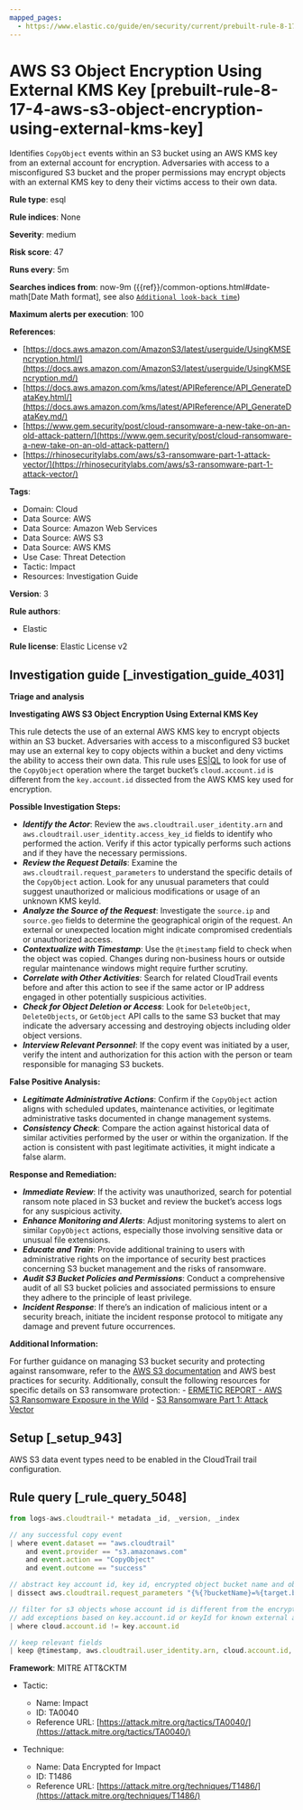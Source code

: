 ```yaml
---
mapped_pages:
  - https://www.elastic.co/guide/en/security/current/prebuilt-rule-8-17-4-aws-s3-object-encryption-using-external-kms-key.html
---
```


# AWS S3 Object Encryption Using External KMS Key [prebuilt-rule-8-17-4-aws-s3-object-encryption-using-external-kms-key]

Identifies `CopyObject` events within an S3 bucket using an AWS KMS key from an external account for encryption. Adversaries with access to a misconfigured S3 bucket and the proper permissions may encrypt objects with an external KMS key to deny their victims access to their own data.

**Rule type**: esql

**Rule indices**: None

**Severity**: medium

**Risk score**: 47

**Runs every**: 5m

**Searches indices from**: now-9m ({{ref}}/common-options.html#date-math[Date Math format], see also [`Additional look-back time`](docs-content://solutions/security/detect-and-alert/create-detection-rule.md#rule-schedule))

**Maximum alerts per execution**: 100

**References**:

* [https://docs.aws.amazon.com/AmazonS3/latest/userguide/UsingKMSEncryption.html/](https://docs.aws.amazon.com/AmazonS3/latest/userguide/UsingKMSEncryption.md/)
* [https://docs.aws.amazon.com/kms/latest/APIReference/API_GenerateDataKey.html/](https://docs.aws.amazon.com/kms/latest/APIReference/API_GenerateDataKey.md/)
* [https://www.gem.security/post/cloud-ransomware-a-new-take-on-an-old-attack-pattern/](https://www.gem.security/post/cloud-ransomware-a-new-take-on-an-old-attack-pattern/)
* [https://rhinosecuritylabs.com/aws/s3-ransomware-part-1-attack-vector/](https://rhinosecuritylabs.com/aws/s3-ransomware-part-1-attack-vector/)

**Tags**:

* Domain: Cloud
* Data Source: AWS
* Data Source: Amazon Web Services
* Data Source: AWS S3
* Data Source: AWS KMS
* Use Case: Threat Detection
* Tactic: Impact
* Resources: Investigation Guide

**Version**: 3

**Rule authors**:

* Elastic

**Rule license**: Elastic License v2

## Investigation guide [_investigation_guide_4031]

**Triage and analysis**

**Investigating AWS S3 Object Encryption Using External KMS Key**

This rule detects the use of an external AWS KMS key to encrypt objects within an S3 bucket. Adversaries with access to a misconfigured S3 bucket may use an external key to copy objects within a bucket and deny victims the ability to access their own data. This rule uses [ES|QL](docs-content://solutions/security/detect-and-alert/create-detection-rule.md#create-esql-rule) to look for use of the `CopyObject` operation where the target bucket’s `cloud.account.id` is different from the `key.account.id` dissected from the AWS KMS key used for encryption.

**Possible Investigation Steps:**

* ***Identify the Actor***: Review the `aws.cloudtrail.user_identity.arn` and `aws.cloudtrail.user_identity.access_key_id` fields to identify who performed the action. Verify if this actor typically performs such actions and if they have the necessary permissions.
* ***Review the Request Details***: Examine the `aws.cloudtrail.request_parameters` to understand the specific details of the `CopyObject` action. Look for any unusual parameters that could suggest unauthorized or malicious modifications or usage of an unknown KMS keyId.
* ***Analyze the Source of the Request***: Investigate the `source.ip` and `source.geo` fields to determine the geographical origin of the request. An external or unexpected location might indicate compromised credentials or unauthorized access.
* ***Contextualize with Timestamp***: Use the `@timestamp` field to check when the object was copied. Changes during non-business hours or outside regular maintenance windows might require further scrutiny.
* ***Correlate with Other Activities***: Search for related CloudTrail events before and after this action to see if the same actor or IP address engaged in other potentially suspicious activities.
* ***Check for Object Deletion or Access***: Look for `DeleteObject`, `DeleteObjects`, or `GetObject` API calls to the same S3 bucket that may indicate the adversary accessing and destroying objects including older object versions.
* ***Interview Relevant Personnel***: If the copy event was initiated by a user, verify the intent and authorization for this action with the person or team responsible for managing S3 buckets.

**False Positive Analysis:**

* ***Legitimate Administrative Actions***: Confirm if the `CopyObject` action aligns with scheduled updates, maintenance activities, or legitimate administrative tasks documented in change management systems.
* ***Consistency Check***: Compare the action against historical data of similar activities performed by the user or within the organization. If the action is consistent with past legitimate activities, it might indicate a false alarm.

**Response and Remediation:**

* ***Immediate Review***: If the activity was unauthorized, search for potential ransom note placed in S3 bucket and review the bucket’s access logs for any suspicious activity.
* ***Enhance Monitoring and Alerts***: Adjust monitoring systems to alert on similar `CopyObject` actions, especially those involving sensitive data or unusual file extensions.
* ***Educate and Train***: Provide additional training to users with administrative rights on the importance of security best practices concerning S3 bucket management and the risks of ransomware.
* ***Audit S3 Bucket Policies and Permissions***: Conduct a comprehensive audit of all S3 bucket policies and associated permissions to ensure they adhere to the principle of least privilege.
* ***Incident Response***: If there’s an indication of malicious intent or a security breach, initiate the incident response protocol to mitigate any damage and prevent future occurrences.

**Additional Information:**

For further guidance on managing S3 bucket security and protecting against ransomware, refer to the [AWS S3 documentation](https://docs.aws.amazon.com/AmazonS3/latest/userguide/Welcome.md) and AWS best practices for security. Additionally, consult the following resources for specific details on S3 ransomware protection: - [ERMETIC REPORT - AWS S3 Ransomware Exposure in the Wild](https://s3.amazonaws.com/bizzabo.file.upload/PtZzA0eFQwV2RA5ysNeo_ERMETIC%20REPORT%20-%20AWS%20S3%20Ransomware%20Exposure%20in%20the%20Wild.pdf) - [S3 Ransomware Part 1: Attack Vector](https://rhinosecuritylabs.com/aws/s3-ransomware-part-1-attack-vector/)


## Setup [_setup_943]

AWS S3 data event types need to be enabled in the CloudTrail trail configuration.


## Rule query [_rule_query_5048]

```js
from logs-aws.cloudtrail-* metadata _id, _version, _index

// any successful copy event
| where event.dataset == "aws.cloudtrail"
    and event.provider == "s3.amazonaws.com"
    and event.action == "CopyObject"
    and event.outcome == "success"

// abstract key account id, key id, encrypted object bucket name and object name
| dissect aws.cloudtrail.request_parameters "{%{?bucketName}=%{target.bucketName},%{?x-amz-server-side-encryption-aws-kms-key-id}=%{?arn}:%{?aws}:%{?kms}:%{?region}:%{key.account.id}:%{?key}/%{keyId},%{?Host}=%{?tls.client.server_name},%{?x-amz-server-side-encryption}=%{?server-side-encryption},%{?x-amz-copy-source}=%{?bucket.objectName},%{?key}=%{target.objectName}}"

// filter for s3 objects whose account id is different from the encryption key's account id
// add exceptions based on key.account.id or keyId for known external accounts or encryption keys
| where cloud.account.id != key.account.id

// keep relevant fields
| keep @timestamp, aws.cloudtrail.user_identity.arn, cloud.account.id, event.action, target.bucketName, key.account.id, keyId, target.objectName
```

**Framework**: MITRE ATT&CKTM

* Tactic:

    * Name: Impact
    * ID: TA0040
    * Reference URL: [https://attack.mitre.org/tactics/TA0040/](https://attack.mitre.org/tactics/TA0040/)

* Technique:

    * Name: Data Encrypted for Impact
    * ID: T1486
    * Reference URL: [https://attack.mitre.org/techniques/T1486/](https://attack.mitre.org/techniques/T1486/)



